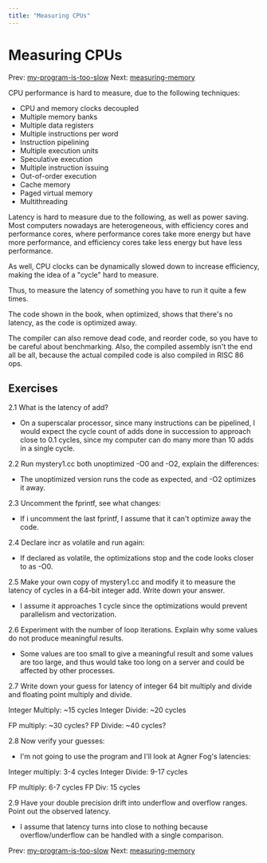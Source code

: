 ```yaml
---
title: "Measuring CPUs"
---
```


# Measuring CPUs

Prev: [my-program-is-too-slow](my-program-is-too-slow.md)
Next: [measuring-memory](measuring-memory.md)

CPU performance is hard to measure, due to the following techniques:

- CPU and memory clocks decoupled
- Multiple memory banks
- Multiple data registers
- Multiple instructions per word
- Instruction pipelining
- Multiple execution units
- Speculative execution
- Multiple instruction issuing
- Out-of-order execution
- Cache memory
- Paged virtual memory
- Multithreading

Latency is hard to measure due to the following, as well as power
saving. Most computers nowadays are heterogeneous, with efficiency cores
and performance cores, where performance cores take more energy but have
more performance, and efficiency cores take less energy but have less
performance.

As well, CPU clocks can be dynamically slowed down to increase
efficiency, making the idea of a "cycle" hard to measure.

Thus, to measure the latency of something you have to run it quite a few
times.

The code shown in the book, when optimized, shows that there's no
latency, as the code is optimized away.

The compiler can also remove dead code, and reorder code, so you have to
be careful about benchmarking. Also, the compiled assembly isn't the end
all be all, because the actual compiled code is also compiled in RISC 86
ops.

## Exercises

2.1 What is the latency of add?

- On a superscalar processor, since many instructions can be pipelined,
  I would expect the cycle count of adds done in succession to approach
  close to 0.1 cycles, since my computer can do many more than 10 adds
  in a single cycle.

2.2 Run mystery1.cc both unoptimized -O0 and -O2, explain the
differences:

- The unoptimized version runs the code as expected, and -O2 optimizes
  it away.

2.3 Uncomment the fprintf, see what changes:

- If i uncomment the last fprintf, I assume that it can't optimize away
  the code.

2.4 Declare incr as volatile and run again:

- If declared as volatile, the optimizations stop and the code looks
  closer to as -O0.

2.5 Make your own copy of mystery1.cc and modify it to measure the
latency of cycles in a 64-bit integer add. Write down your answer.

- I assume it approaches 1 cycle since the optimizations would prevent
  parallelism and vectorization.

2.6 Experiment with the number of loop iterations. Explain why some
values do not produce meaningful results.

- Some values are too small to give a meaningful result and some values
  are too large, and thus would take too long on a server and could be
  affected by other processes.

2.7 Write down your guess for latency of integer 64 bit multiply and
divide and floating point multiply and divide.

Integer Multiply: ~15 cycles
Integer Divide: ~20 cycles

FP multiply: ~30 cycles?
FP Divide: ~40 cycles?

2.8 Now verify your guesses:

- I'm not going to use the program and I'll look at Agner Fog's
  latencies:

Integer multiply: 3-4 cycles
Integer Divide: 9-17 cycles

FP multiply: 6-7 cycles
FP Div: 15 cycles

2.9 Have your double precision drift into underflow and overflow ranges.
Point out the observed latency.

- I assume that latency turns into close to nothing because
  overflow/underflow can be handled with a single comparison.

Prev: [my-program-is-too-slow](my-program-is-too-slow.md)
Next: [measuring-memory](measuring-memory.md)
